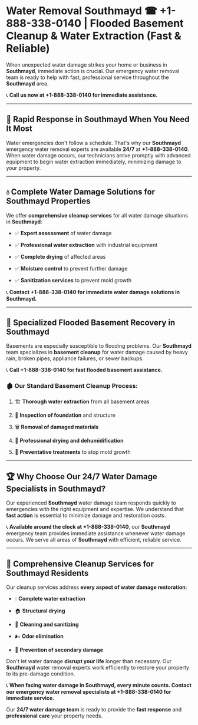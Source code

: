 # Water Removal Southmayd ☎ +1-888-338-0140 | Flooded Basement Cleanup & Water Extraction (Fast & Reliable)

When unexpected water damage strikes your home or business in **Southmayd**, immediate action is crucial. Our emergency water removal team is ready to help with fast, professional service throughout the **Southmayd** area. 

📞 **Call us now at +1-888-338-0140 for immediate assistance.**
---
## 🚀 Rapid Response in Southmayd When You Need It Most
Water emergencies don't follow a schedule. That's why our **Southmayd** emergency water removal experts are available **24/7** at **+1-888-338-0140**. When water damage occurs, our technicians arrive promptly with advanced equipment to begin water extraction immediately, minimizing damage to your property.
---
## 💧 Complete Water Damage Solutions for Southmayd Properties
We offer **comprehensive cleanup services** for all water damage situations in **Southmayd**:
- ✅ **Expert assessment** of water damage  
- ✅ **Professional water extraction** with industrial equipment  
- ✅ **Complete drying** of affected areas  
- ✅ **Moisture control** to prevent further damage  
- ✅ **Sanitization services** to prevent mold growth  
📞 **Contact +1-888-338-0140 for immediate water damage solutions in Southmayd.**
---
## 🌊 Specialized Flooded Basement Recovery in Southmayd
Basements are especially susceptible to flooding problems. Our **Southmayd** team specializes in **basement cleanup** for water damage caused by heavy rain, broken pipes, appliance failures, or sewer backups. 
📞 **Call +1-888-338-0140 for fast flooded basement assistance.**
### 🏚️ Our Standard Basement Cleanup Process:
1. 🏗️ **Thorough water extraction** from all basement areas  
2. 🔎 **Inspection of foundation** and structure  
3. 🗑️ **Removal of damaged materials**  
4. 💨 **Professional drying and dehumidification**  
5. 🚫 **Preventative treatments** to stop mold growth  
---
## 🏆 Why Choose Our 24/7 Water Damage Specialists in Southmayd?
Our experienced **Southmayd** water damage team responds quickly to emergencies with the right equipment and expertise. We understand that **fast action** is essential to minimize damage and restoration costs.
📞 **Available around the clock at +1-888-338-0140**, our **Southmayd** emergency team provides immediate assistance whenever water damage occurs. We serve all areas of **Southmayd** with efficient, reliable service.
---
## 🧹 Comprehensive Cleanup Services for Southmayd Residents
Our cleanup services address **every aspect of water damage restoration**:
- 💧 **Complete water extraction**  
- 🏠 **Structural drying**  
- 🧼 **Cleaning and sanitizing**  
- 🌬️ **Odor elimination**  
- 🚫 **Prevention of secondary damage**  
Don't let water damage **disrupt your life** longer than necessary. Our **Southmayd** water removal experts work efficiently to restore your property to its pre-damage condition.
📞 **When facing water damage in Southmayd, every minute counts. Contact our emergency water removal specialists at +1-888-338-0140 for immediate service.**
Our **24/7 water damage team** is ready to provide the **fast response** and **professional care** your property needs.
